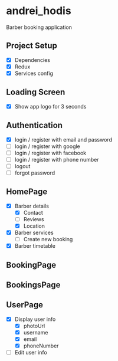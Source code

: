 # andrei_hodis

Barber booking application

## Project Setup
* [x] Dependencies
* [x] Redux
* [x] Services config

## Loading Screen
* [x] Show app logo for 3 seconds

## Authentication
* [x] login / register with email and password
* [ ] login / register with google
* [ ] login / register with facebook
* [ ] login / register with phone number 
* [ ] logout
* [ ] forgot password

## HomePage
* [x] Barber details
  * [x] Contact 
  * [ ] Reviews 
  * [x] Location 
* [x] Barber services
  * [ ] Create new booking
* [x] Barber timetable

## BookingPage

## BookingsPage

## UserPage
* [x] Display user info
  * [x] photoUrl
  * [x] username
  * [x] email
  * [x] phoneNumber
* [ ] Edit user info
